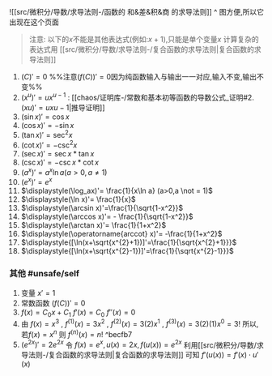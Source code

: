 

![[src/微积分/导数/求导法则-/函数的 和&差&积&商 的求导法则]]
^ 图方便,所以它出现在这个页面

> 注意:
> 以下的$x$不能是其他表达式(例如:$x+1$),只能是单个变量$x$
> 计算复杂的表达式用 [[src/微积分/导数/求导法则-/复合函数的求导法则|复合函数的求导法则]]

1.  $(C)' = 0$ %%注意$(f(C))'=0$因为纯函数输入与输出一一对应,输入不变,输出不变%%
2.  $(x^u)'=ux^{u-1}$ :  [[chaos/证明库-/常数和基本初等函数的导数公式_证明#2. $(x u)'=ux {u-1}$|推导证明]]
3.  $(\sin x)'= \cos x$
4.  $(\cos x)'= -\sin x$
5.  $(\tan x)'= \sec^2x$
6.  $(\cot x)'=-   \csc^2 x$
7.  $(\sec x)'= \sec x * \tan x$
8.  $(\csc x )'= -\csc x * \cot x$
9.  $\displaystyle(a^x)'= a^x \ln a (a>0,a \not = 1)$
10.  $\displaystyle(e^x)'= e^x$
11.  $\displaystyle(\log_ax)'= \frac{1}{x\ln a} (a>0,a \not = 1)$
12.  $\displaystyle(\ln x)'= \frac{1}{x}$
13.  $\displaystyle(\arcsin x)'=\frac{1}{\sqrt{1-x^2}}$
14.  $\displaystyle(\arccos x)'= - \frac{1}{\sqrt{1-x^2}}$
15.  $\displaystyle(\arctan x)'= \frac{1}{1+x^2}$ 
16.  $\displaystyle(\operatorname{arccot} x)'= -\frac{1}{1+x^2}$
17. $\displaystyle{[\ln(x+\sqrt{x^{2}+1})]'=\frac{1}{\sqrt{x^{2}+1}}}$
18. $\displaystyle{[\ln(x+\sqrt{x^{2}-1})]'=\frac{1}{\sqrt{x^{2}-1}}}$

### 其他 #unsafe/self 

1. 变量 $x'= 1$  
2. 常数函数 $(f(C))'= 0$ 
3. $f(x) =C_{0} x + C_{1}$
    $f'(x) = C_{0}$
    $f''(x)=0$
4. 由 $f(x)=x^3$ , $f^{(1)}(x)=3x^2$  , $f^{(2)}(x)=3(2)x^1$ , $f^{(3)}(x)=3(2)(1)x^0 = 3!$
    所以, 若$f(x) =x^n$ 则 $f^{(n)}(x)=n!$ ^becfb7
5. $\displaystyle{(e^{2x})'=2e^{2x}}$
    令 $f(x)=e^{x},u(x)=2x,f(u(x))=e^{2x}$
    利用[[src/微积分/导数/求导法则-/复合函数的求导法则|复合函数的求导法则]] 可知
    $\displaystyle{f'(u(x))}=f'(x)\cdot u'(x)$




